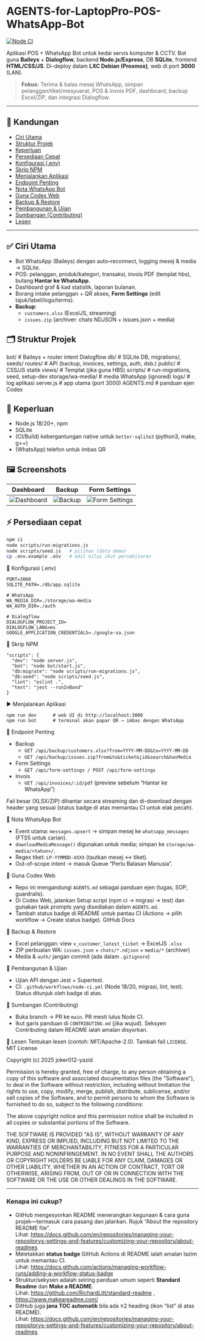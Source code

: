 # AGENTS-for-LaptopPro-POS-WhatsApp-Bot

[![Node CI](https://github.com/joker012-yazid/AGENTS-for-LaptopPro-POS-WhatsApp-Bot/actions/workflows/node-ci.yml/badge.svg)](../../actions/workflows/node-ci.yml)

Aplikasi POS + WhatsApp Bot untuk kedai servis komputer & CCTV. Bot guna **Baileys** + **Dialogflow**, backend **Node.js/Express**, DB **SQLite**, frontend **HTML/CSS/JS**. Di-deploy dalam **LXC Debian (Proxmox)**, web di port **3000** (LAN).

> **Fokus:** Terima & balas mesej WhatsApp, simpan pelanggan/tiket/mesyuarat, POS & invois PDF, dashboard, backup Excel/ZIP, dan integrasi Dialogflow.

---

## 👀 Kandungan
- [Ciri Utama](#-ciri-utama)
- [Struktur Projek](#-struktur-projek)
- [Keperluan](#-keperluan)
- [Persediaan Cepat](#-persediaan-cepat)
- [Konfigurasi (.env)](#-konfigurasi-env)
- [Skrip NPM](#-skrip-npm)
- [Menjalankan Aplikasi](#-menjalankan-aplikasi)
- [Endpoint Penting](#-endpoint-penting)
- [Nota WhatsApp Bot](#-nota-whatsapp-bot)
- [Guna Codex Web](#-guna-codex-web)
- [Backup & Restore](#-backup--restore)
- [Pembangunan & Ujian](#-pembangunan--ujian)
- [Sumbangan (Contributing)](#-sumbangan-contributing)
- [Lesen](#-lesen)

---

## ✅ Ciri Utama
- Bot WhatsApp (Baileys) dengan auto–reconnect, logging mesej & media → SQLite.
- POS: pelanggan, produk/kategori, transaksi, invois PDF (templat hbs), butang **Hantar ke WhatsApp**.
- Dashboard graf & kad statistik, laporan bulanan.
- Borang intake pelanggan + QR akses, **Form Settings** (edit tajuk/label/logo/terms).
- **Backup**:
  - `customers.xlsx` (ExcelJS, streaming)
  - `issues.zip` (archiver: chats NDJSON + issues.json + media)

## 🗂️ Struktur Projek
bot/ # Baileys + router intent Dialogflow
db/ # SQLite DB, migrations/, seeds/
routes/ # API (backup, invoices, settings, auth, dsb.)
public/ # CSS/JS statik
views/ # Templat (jika guna HBS)
scripts/ # run-migrations, seed, setup-dev
storage/wa-media/ # media WhatsApp (ignored)
logs/ # log aplikasi
server.js # app utama (port 3000)
AGENTS.md # panduan ejen Codex

## 🧰 Keperluan
- Node.js 18/20+, npm
- SQLite
- (CI/Build) kebergantungan native untuk `better-sqlite3` (python3, make, g++)  
- (WhatsApp) telefon untuk imbas QR

## 🖼️ Screenshots

| Dashboard | Backup | Form Settings |
| --- | --- | --- |
| ![Dashboard](docs/screenshots/dashboard.png) | ![Backup](docs/screenshots/backup.png) | ![Form Settings](docs/screenshots/form-settings.png) |

## ⚡ Persediaan cepat

```bash
npm ci
node scripts/run-migrations.js
node scripts/seed.js   # pilihan (data demo)
cp .env.example .env   # edit nilai ikut persekitaran
```

🔧 Konfigurasi (.env)
```
PORT=3000
SQLITE_PATH=./db/app.sqlite

# WhatsApp
WA_MEDIA_DIR=./storage/wa-media
WA_AUTH_DIR=./auth

# Dialogflow
DIALOGFLOW_PROJECT_ID=
DIALOGFLOW_LANG=ms
GOOGLE_APPLICATION_CREDENTIALS=./google-sa.json
```

🏃 Skrip NPM
```
"scripts": {
  "dev": "node server.js",
  "bot": "node bot/start.js",
  "db:migrate": "node scripts/run-migrations.js",
  "db:seed": "node scripts/seed.js",
  "lint": "eslint .",
  "test": "jest --runInBand"
}
```

▶️ Menjalankan Aplikasi
```
npm run dev      # web UI di http://localhost:3000
npm run bot      # terminal akan papar QR → imbas dengan WhatsApp
```

🔗 Endpoint Penting
- Backup
  - `GET /api/backup/customers.xlsx?from=YYYY-MM-DD&to=YYYY-MM-DD`
  - `GET /api/backup/issues.zip?from&to&ticket&jid&search&hasMedia`
- Form Settings
  - `GET /api/form-settings / POST /api/form-settings`
- Invois
  - `GET /api/invoices/:id/pdf` (preview sebelum “Hantar ke WhatsApp”)

Fail besar (XLSX/ZIP) dihantar secara streaming dan di-download dengan header yang sesuai (status badge di atas memantau CI untuk elak pecah). 

💬 Nota WhatsApp Bot
- Event utama: `messages.upsert` → simpan mesej ke `whatsapp_messages` (FTS5 untuk carian).
- `downloadMediaMessage()` digunakan untuk media; simpan ke `storage/wa-media/<tahun>/`.
- Regex tiket: `LP-YYMMDD-XXXX` (tautkan mesej ↔ tiket).
- Out-of-scope intent → masuk Queue “Perlu Balasan Manusia”.

🤖 Guna Codex Web
- Repo ini mengandungi `AGENTS.md` sebagai panduan ejen (tugas, SOP, guardrails).
- Di Codex Web, jalankan Setup script (npm ci → migrasi → test) dan gunakan task prompts yang disediakan dalam `AGENTS.md`.
- Tambah status badge di README untuk pantau CI (Actions → pilih workflow → Create status badge). 
  GitHub Docs

🧩 Backup & Restore
- Excel pelanggan: view `v_customer_latest_ticket` → ExcelJS `.xlsx`
- ZIP perbualan WA: `issues.json` + `chats/*.ndjson` + `media/*` (archiver)
- Media & `auth/` jangan commit (ada dalam `.gitignore`)

🧪 Pembangunan & Ujian
- Ujian API dengan Jest + Supertest.
- CI: `.github/workflows/node-ci.yml` (Node 18/20, migrasi, lint, test).
  Status ditunjuk oleh badge di atas. 

🤝 Sumbangan (Contributing)
- Buka branch → PR ke `main`. PR mesti lulus Node CI.
- Ikut garis panduan di `CONTRIBUTING.md` (jika wujud). Seksyen Contributing dalam README ialah amalan disyorkan. 

📜 Lesen
Tentukan lesen (contoh: MIT/Apache-2.0). Tambah fail `LICENSE`.
MIT License

Copyright (c) 2025 joker012-yazid

Permission is hereby granted, free of charge, to any person obtaining a copy
of this software and associated documentation files (the "Software"), to deal
in the Software without restriction, including without limitation the rights
to use, copy, modify, merge, publish, distribute, sublicense, and/or sell
copies of the Software, and to permit persons to whom the Software is
furnished to do so, subject to the following conditions:

The above copyright notice and this permission notice shall be included in all
copies or substantial portions of the Software.

THE SOFTWARE IS PROVIDED "AS IS", WITHOUT WARRANTY OF ANY KIND, EXPRESS OR
IMPLIED, INCLUDING BUT NOT LIMITED TO THE WARRANTIES OF MERCHANTABILITY,
FITNESS FOR A PARTICULAR PURPOSE AND NONINFRINGEMENT. IN NO EVENT SHALL THE
AUTHORS OR COPYRIGHT HOLDERS BE LIABLE FOR ANY CLAIM, DAMAGES OR OTHER
LIABILITY, WHETHER IN AN ACTION OF CONTRACT, TORT OR OTHERWISE, ARISING FROM,
OUT OF OR IN CONNECTION WITH THE SOFTWARE OR THE USE OR OTHER DEALINGS IN THE
SOFTWARE.

---

### Kenapa ini cukup?
- GitHub mengesyorkan README menerangkan kegunaan & cara guna projek—termasuk cara pasang dan jalankan. Rujuk “About the repository README file”.  
  Lihat: https://docs.github.com/en/repositories/managing-your-repositorys-settings-and-features/customizing-your-repository/about-readmes
- Meletakkan **status badge** GitHub Actions di README ialah amalan lazim untuk memantau CI.  
  Lihat: https://docs.github.com/actions/managing-workflow-runs/adding-a-workflow-status-badge
- Struktur/sekysen adalah seiring panduan umum seperti **Standard Readme** dan **Make a README**.  
  Lihat: https://github.com/RichardLitt/standard-readme , https://www.makeareadme.com/
- GitHub juga **jana TOC automatik** bila ada ≥2 heading (ikon “list” di atas README).  
  Lihat: https://docs.github.com/en/repositories/managing-your-repositorys-settings-and-features/customizing-your-repository/about-readmes

